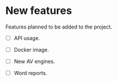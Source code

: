 # New features

Features planned to be added to the project.

* [ ] API usage.
* [ ] Docker image.
* [ ] New AV engines.
* [ ] Word reports.

